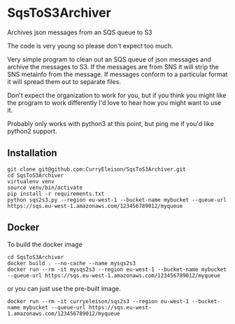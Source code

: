 # SqsToS3Archiver
Archives json messages from an SQS queue to S3

The code is very young so please don't expect too much. 

Very simple program to clean out an SQS queue of json messages and archive 
the messages to S3. If the messages are from SNS it will strip the SNS 
metainfo from the message. If messages conform to a particular format it will 
spread them out to separate files. 

Don't expect the organization to work for you, but if you think you might like 
the program to work differently I'd love to hear how you might want to use it.

Probably only works with python3 at this point, but ping me if you'd like 
python2 support.

## Installation
```
git clone git@github.com:CurryEleison/SqsToS3Archiver.git
cd SqsToS3Archiver
virtualenv venv
source venv/bin/activate
pip install -r requirements.txt
python sqs2s3.py --region eu-west-1 --bucket-name mybucket --queue-url https://sqs.eu-west-1.amazonaws.com/123456789012/myqueue
```

## Docker
To build the docker image
```
cd SqsToS3Archiver
docker build . --no-cache --name mysqs2s3
docker run --rm -it mysqs2s3 --region eu-west-1 --bucket-name mybucket --queue-url https://sqs.eu-west-1.amazonaws.com/123456789012/myqueue
```
or you can just use the pre-built image.
```
docker run --rm -it curryeleison/sqs2s3 --region eu-west-1 --bucket-name mybucket --queue-url https://sqs.eu-west-1.amazonaws.com/123456789012/myqueue
```
